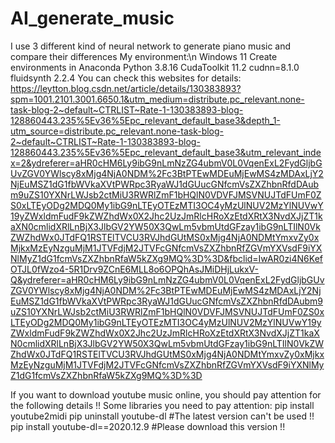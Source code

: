 # AI_generate_music
I use 3 different kind of neural network to generate piano music and compare their differences
My environment:\n
Windows 11
Create environments in Anaconda
Python 3.8.16
CudaToolkit 11.2
cudnn=8.1.0
fluidsynth 2.2.4
You can check this websites for details: https://leytton.blog.csdn.net/article/details/130383893?spm=1001.2101.3001.6650.1&utm_medium=distribute.pc_relevant.none-task-blog-2~default~CTRLIST~Rate-1-130383893-blog-128860443.235%5Ev36%5Epc_relevant_default_base3&depth_1-utm_source=distribute.pc_relevant.none-task-blog-2~default~CTRLIST~Rate-1-130383893-blog-128860443.235%5Ev36%5Epc_relevant_default_base3&utm_relevant_index=2&ydreferer=aHR0cHM6Ly9ibG9nLmNzZG4ubmV0L0VqenExL2FydGljbGUvZGV0YWlscy8xMjg4NjA0NDM%2Fc3BtPTEwMDEuMjEwMS4zMDAxLjY2NjEuMSZ1dG1fbWVkaXVtPWRpc3RyaWJ1dGUucGNfcmVsZXZhbnRfdDAubm9uZS10YXNrLWJsb2ctMiU3RWRlZmF1bHQlN0VDVFJMSVNUJTdFUmF0ZS0xLTEyODg2MDQ0My1ibG9nLTEyOTEzMTI3OC4yMzUlNUV2MzYlNUVwY19yZWxldmFudF9kZWZhdWx0X2Jhc2UzJmRlcHRoXzEtdXRtX3NvdXJjZT1kaXN0cmlidXRlLnBjX3JlbGV2YW50X3QwLm5vbmUtdGFzay1ibG9nLTIlN0VkZWZhdWx0JTdFQ1RSTElTVCU3RVJhdGUtMS0xMjg4NjA0NDMtYmxvZy0xMjkxMzEyNzguMjM1JTVFdjM2JTVFcGNfcmVsZXZhbnRfZGVmYXVsdF9iYXNlMyZ1dG1fcmVsZXZhbnRfaW5kZXg9MQ%3D%3D&fbclid=IwAR0zi4N6KefOTJL0fWzo4-5R1Drv9ZCnE6MLL8o6OPQhAsJMiDHjLukxV-Q&ydreferer=aHR0cHM6Ly9ibG9nLmNzZG4ubmV0L0VqenExL2FydGljbGUvZGV0YWlscy8xMjg4NjA0NDM%2Fc3BtPTEwMDEuMjEwMS4zMDAxLjY2NjEuMSZ1dG1fbWVkaXVtPWRpc3RyaWJ1dGUucGNfcmVsZXZhbnRfdDAubm9uZS10YXNrLWJsb2ctMiU3RWRlZmF1bHQlN0VDVFJMSVNUJTdFUmF0ZS0xLTEyODg2MDQ0My1ibG9nLTEyOTEzMTI3OC4yMzUlNUV2MzYlNUVwY19yZWxldmFudF9kZWZhdWx0X2Jhc2UzJmRlcHRoXzEtdXRtX3NvdXJjZT1kaXN0cmlidXRlLnBjX3JlbGV2YW50X3QwLm5vbmUtdGFzay1ibG9nLTIlN0VkZWZhdWx0JTdFQ1RSTElTVCU3RVJhdGUtMS0xMjg4NjA0NDMtYmxvZy0xMjkxMzEyNzguMjM1JTVFdjM2JTVFcGNfcmVsZXZhbnRfZGVmYXVsdF9iYXNlMyZ1dG1fcmVsZXZhbnRfaW5kZXg9MQ%3D%3D

If you want to download youtube music online, you should pay attention for the following details !!
Some libraries you need to pay attention:
pip install youtube2midi
pip uninstall youtube-dl    #The latest version can't be used !!
pip install youtube-dl==2020.12.9   #Please download this version !!
